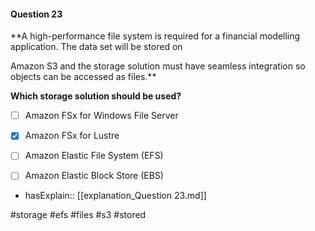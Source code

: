#### Question  23


**A high-performance file system is required for a financial modelling application. The data set will be stored on

Amazon S3 and the storage solution must have seamless integration so objects can be accessed as files.**


**Which storage solution should be used?**


- [ ] Amazon FSx for Windows File Server


- [x] Amazon FSx for Lustre


- [ ] Amazon Elastic File System (EFS)


- [ ] Amazon Elastic Block Store (EBS)



- hasExplain:: [[explanation_Question  23.md]]

#storage #efs #files #s3 #stored 